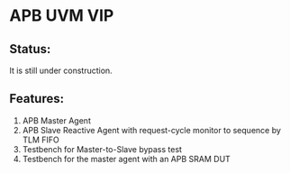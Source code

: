 # APB UVM VIP

## Status:
It is still under construction.

## Features:
1. APB Master Agent
2. APB Slave Reactive Agent with request-cycle monitor to sequence by TLM FIFO
3. Testbench for Master-to-Slave bypass test
4. Testbench for the master agent with an APB SRAM DUT

